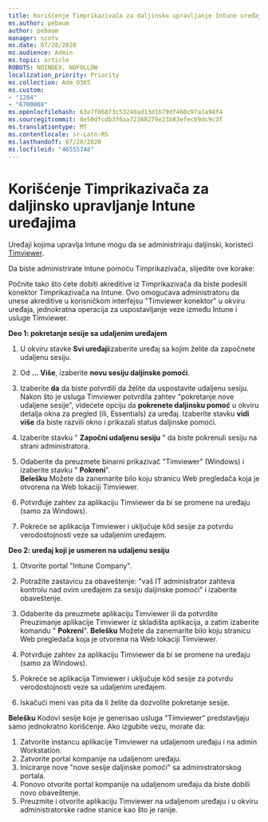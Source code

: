 ```yaml
---
title: Korišćenje Timprikazivača za daljinsko upravljanje Intune uređajima
ms.author: pebaum
author: pebaum
manager: scotv
ms.date: 07/28/2020
ms.audience: Admin
ms.topic: article
ROBOTS: NOINDEX, NOFOLLOW
localization_priority: Priority
ms.collection: Adm_O365
ms.custom:
- "1284"
- "6700008"
ms.openlocfilehash: 63e7f068f3c53240ad13d1679df460c97a1a94f4
ms.sourcegitcommit: 0e50dfcdb3f6aa72368279e23b83efecb9dc9c3f
ms.translationtype: MT
ms.contentlocale: sr-Latn-RS
ms.lasthandoff: 07/28/2020
ms.locfileid: "46555748"
---
```

# <a name="use-teamviewer-to-remotely-administer-intune-devices"></a>Korišćenje Timprikazivača za daljinsko upravljanje Intune uređajima

Uređaji kojima upravlja Intune mogu da se administriraju daljinski, koristeći [Timviewer](https://www.teamviewer.com/).

Da biste administrirate Intune pomoću Timprikazivača, slijedite ove korake: 

Počnite tako što ćete dobiti akreditive iz Timprikazivača da biste podesili konektor Timprikazivača na Intune. Ovo omogućava administratoru da unese akreditive u korisničkom interfejsu "Timviewer konektor" u okviru uređaja, jednokratna operacija za uspostavljanje veze između Intune i usluge Timviewer.

**Deo 1: pokretanje sesije sa udaljenim uređajem**

1. U okviru stavke **Svi uređaji**izaberite uređaj sa kojim želite da započnete udaljenu sesiju.
2. Od **... Više**, izaberite **novu sesiju daljinske pomoći**.
3. Izaberite **da** da biste potvrdili da želite da uspostavite udaljenu sesiju.
    Nakon što je usluga Timviewer potvrdila zahtev "pokretanje nove udaljene sesije", videćete opciju da **pokrenete daljinsku pomoć** u okviru detalja okna za pregled (ili, Essentials) za uređaj. Izaberite stavku **vidi više** da biste razvili okno i prikazali status daljinske pomoći.
4. Izaberite stavku " **Započni udaljenu sesiju** " da biste pokrenuli sesiju na strani administratora.
5. Odaberite da preuzmete binarni prikazivač "Timviewer" (Windows) i izaberite stavku " **Pokreni**".<br/>
    **Belešku** Možete da zanemarite bilo koju stranicu Web pregledača koja je otvorena na Web lokaciji Timviewer.

6. Potvrđuje zahtev za aplikaciju Timviewer da bi se promene na uređaju (samo za Windows).
7. Pokreće se aplikacija Timviewer i uključuje kôd sesije za potvrdu verodostojnosti veze sa udaljenim uređajem.

**Deo 2: uređaj koji je usmeren na udaljenu sesiju**

1. Otvorite portal "Intune Company".
2. Potražite zastavicu za obaveštenje: "vaš IT administrator zahteva kontrolu nad ovim uređajem za sesiju daljinske pomoći" i izaberite obaveštenje.
3. Odaberite da preuzmete aplikaciju Timviewer ili da potvrdite Preuzimanje aplikacije Timviewer iz skladišta aplikacija, a zatim izaberite komandu " **Pokreni**".
    **Belešku** Možete da zanemarite bilo koju stranicu Web pregledača koja je otvorena na Web lokaciji Timviewer.

4. Potvrđuje zahtev za aplikaciju Timviewer da bi se promene na uređaju (samo za Windows).
5. Pokreće se aplikacija Timviewer i uključuje kôd sesije za potvrdu verodostojnosti veze sa udaljenim uređajem.
6. Iskačući meni vas pita da li želite da dozvolite pokretanje sesije.

**Belešku** Kodovi sesije koje je generisao usluga "Timviewer" predstavljaju samo jednokratno korišćenje. Ako izgubite vezu, morate da:

1. Zatvorite instancu aplikacije Timviewer na udaljenom uređaju i na admin Workstation.
2. Zatvorite portal kompanije na udaljenom uređaju.
3. Iniciranje nove "nove sesije daljinske pomoći" sa administratorskog portala.
4. Ponovo otvorite portal kompanije na udaljenom uređaju da biste dobili novo obaveštenje.
5. Preuzmite i otvorite aplikaciju Timviewer na udaljenom uređaju i u okviru administratorske radne stanice kao što je ranije.
